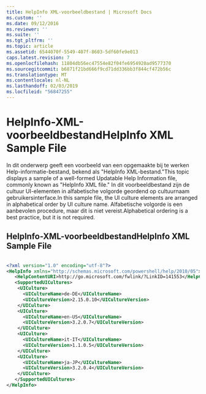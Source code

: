 ```yaml
---
title: HelpInfo XML-voorbeeldbestand | Microsoft Docs
ms.custom: ''
ms.date: 09/12/2016
ms.reviewer: ''
ms.suite: ''
ms.tgt_pltfrm: ''
ms.topic: article
ms.assetid: 6544070f-5549-407f-8603-5df60fe9e013
caps.latest.revision: 7
ms.openlocfilehash: 11804db56ec47554e82f04fe6954920ad9577370
ms.sourcegitcommit: b6871f21bd666f9cd71dd336bb3f844cf472b56c
ms.translationtype: MT
ms.contentlocale: nl-NL
ms.lasthandoff: 02/03/2019
ms.locfileid: "56847255"
---
```

# <a name="helpinfo-xml-sample-file"></a><span data-ttu-id="183b4-102">HelpInfo-XML-voorbeeldbestand</span><span class="sxs-lookup"><span data-stu-id="183b4-102">HelpInfo XML Sample File</span></span>

<span data-ttu-id="183b4-103">In dit onderwerp geeft een voorbeeld van een opgemaakte bij te werken Help-informatie-bestand, bekend als "HelpInfo XML-bestand."</span><span class="sxs-lookup"><span data-stu-id="183b4-103">This topic displays a sample of a well-formed Updatable Help Information file, commonly known as "HelpInfo XML file."</span></span> <span data-ttu-id="183b4-104">In dit voorbeeldbestand zijn de cultuur UI-elementen in alfabetische volgorde geordend op cultuurnaam gebruikersinterface.</span><span class="sxs-lookup"><span data-stu-id="183b4-104">In this sample file, the UI culture elements are arranged in alphabetical order by UI culture name.</span></span> <span data-ttu-id="183b4-105">Alfabetische volgorde is een aanbevolen procedure, maar dit is niet vereist.</span><span class="sxs-lookup"><span data-stu-id="183b4-105">Alphabetical ordering is a best practice, but it is not required.</span></span>

## <a name="helpinfo-xml-sample-file"></a><span data-ttu-id="183b4-106">HelpInfo-XML-voorbeeldbestand</span><span class="sxs-lookup"><span data-stu-id="183b4-106">HelpInfo XML Sample File</span></span>

```xml

<?xml version="1.0" encoding="utf-8"?>
<HelpInfo xmlns="http://schemas.microsoft.com/powershell/help/2010/05">
   <HelpContentURI>http://go.microsoft.com/fwlink/?LinkID=141553</HelpContentURI>
   <SupportedUICultures>
    <UICulture>
      <UICultureName>de-DE</UICultureName>
      <UICultureVersion>2.15.0.10</UICultureVersion>
    </UICulture>
    <UICulture>
      <UICultureName>en-US</UICultureName>
      <UICultureVersion>3.2.0.7</UICultureVersion>
    </UICulture>
    <UICulture>
      <UICultureName>it-IT</UICultureName>
      <UICultureVersion>1.1.0.5</UICultureVersion>
    </UICulture>
    <UICulture>
      <UICultureName>ja-JP</UICultureName>
      <UICultureVersion>3.2.0.4</UICultureVersion>
    </UICulture>
   </SupportedUICultures>
</HelpInfo>

```